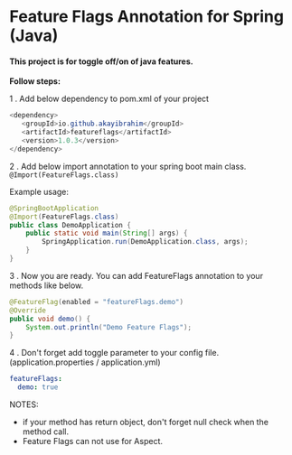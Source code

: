 # Feature Flags Annotation for Spring (Java)

#### This project is for toggle off/on of java features.

**Follow steps:**

1 . Add below dependency to pom.xml of your project
```java
<dependency>
   <groupId>io.github.akayibrahim</groupId>
   <artifactId>featureflags</artifactId>
   <version>1.0.3</version>
</dependency>
```
2 . Add below import annotation to your spring boot main class.
`@Import(FeatureFlags.class)`

Example usage:
```java
@SpringBootApplication
@Import(FeatureFlags.class)
public class DemoApplication {
    public static void main(String[] args) {
        SpringApplication.run(DemoApplication.class, args);
    }
}
```
3 . Now you are ready. You can add FeatureFlags annotation to your methods like below.
```java
@FeatureFlag(enabled = "featureFlags.demo")
@Override
public void demo() {
	System.out.println("Demo Feature Flags");
}
```
4 . Don't forget add toggle parameter to your config file. (application.properties / application.yml)
```yaml
featureFlags:
  demo: true
```

NOTES: 
- 	if your method has return object, don't forget null check when the method call.
- 	Feature Flags can not use for Aspect.
